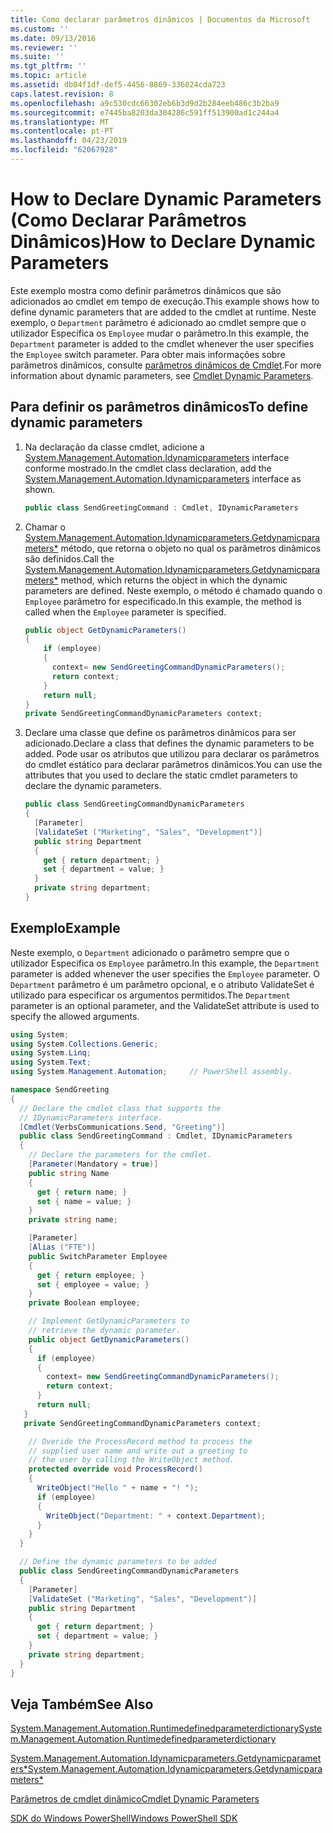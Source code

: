 ```yaml
---
title: Como declarar parâmetros dinâmicos | Documentos da Microsoft
ms.custom: ''
ms.date: 09/13/2016
ms.reviewer: ''
ms.suite: ''
ms.tgt_pltfrm: ''
ms.topic: article
ms.assetid: db04f1df-def5-4456-8869-336024cda723
caps.latest.revision: 8
ms.openlocfilehash: a9c530cdc66302eb6b3d9d2b284eeb486c3b2ba9
ms.sourcegitcommit: e7445ba8203da304286c591ff513900ad1c244a4
ms.translationtype: MT
ms.contentlocale: pt-PT
ms.lasthandoff: 04/23/2019
ms.locfileid: "62067928"
---
```

# <a name="how-to-declare-dynamic-parameters"></a><span data-ttu-id="9aba3-102">How to Declare Dynamic Parameters (Como Declarar Parâmetros Dinâmicos)</span><span class="sxs-lookup"><span data-stu-id="9aba3-102">How to Declare Dynamic Parameters</span></span>

<span data-ttu-id="9aba3-103">Este exemplo mostra como definir parâmetros dinâmicos que são adicionados ao cmdlet em tempo de execução.</span><span class="sxs-lookup"><span data-stu-id="9aba3-103">This example shows how to define dynamic parameters that are added to the cmdlet at runtime.</span></span> <span data-ttu-id="9aba3-104">Neste exemplo, o `Department` parâmetro é adicionado ao cmdlet sempre que o utilizador Especifica os `Employee` mudar o parâmetro.</span><span class="sxs-lookup"><span data-stu-id="9aba3-104">In this example, the `Department` parameter is added to the cmdlet whenever the user specifies the `Employee` switch parameter.</span></span> <span data-ttu-id="9aba3-105">Para obter mais informações sobre parâmetros dinâmicos, consulte [parâmetros dinâmicos de Cmdlet](./cmdlet-dynamic-parameters.md).</span><span class="sxs-lookup"><span data-stu-id="9aba3-105">For more information about dynamic parameters, see [Cmdlet Dynamic Parameters](./cmdlet-dynamic-parameters.md).</span></span>

## <a name="to-define-dynamic-parameters"></a><span data-ttu-id="9aba3-106">Para definir os parâmetros dinâmicos</span><span class="sxs-lookup"><span data-stu-id="9aba3-106">To define dynamic parameters</span></span>

1. <span data-ttu-id="9aba3-107">Na declaração da classe cmdlet, adicione a [System.Management.Automation.Idynamicparameters](/dotnet/api/System.Management.Automation.IDynamicParameters) interface conforme mostrado.</span><span class="sxs-lookup"><span data-stu-id="9aba3-107">In the cmdlet class declaration, add the [System.Management.Automation.Idynamicparameters](/dotnet/api/System.Management.Automation.IDynamicParameters) interface as shown.</span></span>

   ```csharp
   public class SendGreetingCommand : Cmdlet, IDynamicParameters
   ```

2. <span data-ttu-id="9aba3-108">Chamar o [System.Management.Automation.Idynamicparameters.Getdynamicparameters\*](/dotnet/api/System.Management.Automation.IDynamicParameters.GetDynamicParameters) método, que retorna o objeto no qual os parâmetros dinâmicos são definidos.</span><span class="sxs-lookup"><span data-stu-id="9aba3-108">Call the [System.Management.Automation.Idynamicparameters.Getdynamicparameters\*](/dotnet/api/System.Management.Automation.IDynamicParameters.GetDynamicParameters) method, which returns the object in which the dynamic parameters are defined.</span></span> <span data-ttu-id="9aba3-109">Neste exemplo, o método é chamado quando o `Employee` parâmetro for especificado.</span><span class="sxs-lookup"><span data-stu-id="9aba3-109">In this example, the method is called when the `Employee` parameter is specified.</span></span>

   ```csharp
   public object GetDynamicParameters()
   {
       if (employee)
       {
         context= new SendGreetingCommandDynamicParameters();
         return context;
       }
       return null;
   }
   private SendGreetingCommandDynamicParameters context;
   ```

3. <span data-ttu-id="9aba3-110">Declare uma classe que define os parâmetros dinâmicos para ser adicionado.</span><span class="sxs-lookup"><span data-stu-id="9aba3-110">Declare a class that defines the dynamic parameters to be added.</span></span> <span data-ttu-id="9aba3-111">Pode usar os atributos que utilizou para declarar os parâmetros do cmdlet estático para declarar parâmetros dinâmicos.</span><span class="sxs-lookup"><span data-stu-id="9aba3-111">You can use the attributes that you used to declare the static cmdlet parameters to declare the dynamic parameters.</span></span>

   ```csharp
   public class SendGreetingCommandDynamicParameters
   {
     [Parameter]
     [ValidateSet ("Marketing", "Sales", "Development")]
     public string Department
     {
       get { return department; }
       set { department = value; }
     }
     private string department;
   }
   ```

## <a name="example"></a><span data-ttu-id="9aba3-112">Exemplo</span><span class="sxs-lookup"><span data-stu-id="9aba3-112">Example</span></span>

<span data-ttu-id="9aba3-113">Neste exemplo, o `Department` adicionado o parâmetro sempre que o utilizador Especifica os `Employee` parâmetro.</span><span class="sxs-lookup"><span data-stu-id="9aba3-113">In this example, the `Department` parameter is added whenever the user specifies the `Employee` parameter.</span></span> <span data-ttu-id="9aba3-114">O `Department` parâmetro é um parâmetro opcional, e o atributo ValidateSet é utilizado para especificar os argumentos permitidos.</span><span class="sxs-lookup"><span data-stu-id="9aba3-114">The `Department` parameter is an optional parameter, and the ValidateSet attribute is used to specify the allowed arguments.</span></span>

```csharp
using System;
using System.Collections.Generic;
using System.Linq;
using System.Text;
using System.Management.Automation;     // PowerShell assembly.

namespace SendGreeting
{
  // Declare the cmdlet class that supports the
  // IDynamicParameters interface.
  [Cmdlet(VerbsCommunications.Send, "Greeting")]
  public class SendGreetingCommand : Cmdlet, IDynamicParameters
  {
    // Declare the parameters for the cmdlet.
    [Parameter(Mandatory = true)]
    public string Name
    {
      get { return name; }
      set { name = value; }
    }
    private string name;

    [Parameter]
    [Alias ("FTE")]
    public SwitchParameter Employee
    {
      get { return employee; }
      set { employee = value; }
    }
    private Boolean employee;

    // Implement GetDynamicParameters to
    // retrieve the dynamic parameter.
    public object GetDynamicParameters()
    {
      if (employee)
      {
        context= new SendGreetingCommandDynamicParameters();
        return context;
      }
      return null;
   }
   private SendGreetingCommandDynamicParameters context;

    // Overide the ProcessRecord method to process the
    // supplied user name and write out a greeting to
    // the user by calling the WriteObject method.
    protected override void ProcessRecord()
    {
      WriteObject("Hello " + name + "! ");
      if (employee)
      {
        WriteObject("Department: " + context.Department);
      }
    }
  }

  // Define the dynamic parameters to be added
  public class SendGreetingCommandDynamicParameters
  {
    [Parameter]
    [ValidateSet ("Marketing", "Sales", "Development")]
    public string Department
    {
      get { return department; }
      set { department = value; }
    }
    private string department;
  }
}
```

## <a name="see-also"></a><span data-ttu-id="9aba3-115">Veja Também</span><span class="sxs-lookup"><span data-stu-id="9aba3-115">See Also</span></span>

[<span data-ttu-id="9aba3-116">System.Management.Automation.Runtimedefinedparameterdictionary</span><span class="sxs-lookup"><span data-stu-id="9aba3-116">System.Management.Automation.Runtimedefinedparameterdictionary</span></span>](/dotnet/api/System.Management.Automation.RuntimeDefinedParameterDictionary)

[<span data-ttu-id="9aba3-117">System.Management.Automation.Idynamicparameters.Getdynamicparameters\*</span><span class="sxs-lookup"><span data-stu-id="9aba3-117">System.Management.Automation.Idynamicparameters.Getdynamicparameters\*</span></span>](/dotnet/api/System.Management.Automation.IDynamicParameters.GetDynamicParameters)

[<span data-ttu-id="9aba3-118">Parâmetros de cmdlet dinâmico</span><span class="sxs-lookup"><span data-stu-id="9aba3-118">Cmdlet Dynamic Parameters</span></span>](./cmdlet-dynamic-parameters.md)

[<span data-ttu-id="9aba3-119">SDK do Windows PowerShell</span><span class="sxs-lookup"><span data-stu-id="9aba3-119">Windows PowerShell SDK</span></span>](../windows-powershell-reference.md)